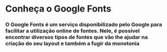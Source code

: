 <h1>Conheça o Google Fonts</h1>
<h3>O Google Fonts é um serviço disponibilizado pelo Google para facilitar a utilização online de fontes. Nele, é possível encontrar diversos tipos de fontes que vão lhe ajudar na criação do seu layout e também a fugir da monotonia</h3>
<img src="https://www.google.com/url?sa=i&url=https%3A%2F%2Fdesignroom.com%2Fgoogle-fonts%2F&psig=AOvVaw0HuARI2gP5ZtI-90_Goofw&ust=1608916155576000&source=images&cd=vfe&ved=0CAIQjRxqFwoTCMDjseeN5-0CFQAAAAAdAAAAABAD" alt="">
